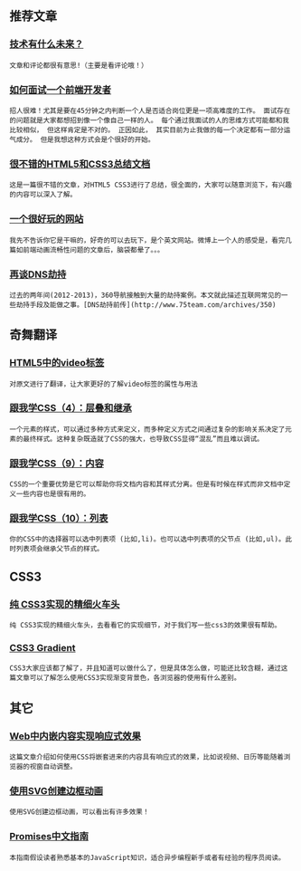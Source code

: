 
## 推荐文章

### [技术有什么未来？](http://www.ruanyifeng.com/blog/2014/01/technology_s_future.html)

    文章和评论都很有意思!（主要是看评论哦！）

### [如何面试一个前端开发者](http://blog.jobbole.com/61273/)

    招人很难！尤其是要在45分钟之内判断一个人是否适合岗位更是一项高难度的工作。 面试存在的问题就是大家都想招到像一个像自己一样的人。 每个通过我面试的人的思维方式可能都和我比较相似， 但这样肯定是不对的。 正因如此， 其实目前为止我做的每一个决定都有一部分运气成分。 但是我想这种方式会是个很好的开始。

### [很不错的HTML5和CSS3总结文档](http://www.html5cn.org/forum.php?mod=viewthread&tid=835)

    这是一篇很不错的文章，对HTML5 CSS3进行了总结，很全面的，大家可以随意浏览下，有兴趣的内容可以深入了解。

### [一个很好玩的网站](http://jankfree.org/)

    我先不告诉你它是干嘛的，好奇的可以去玩下，是个英文网站。微博上一个人的感受是，看完几篇如前端动画流畅性问题的文章后，脑袋都晕了。。。

### [再谈DNS劫持](http://www.75team.com/archives/670)

    过去的两年间(2012-2013)，360导航接触到大量的劫持案例。本文就此描述互联网常见的一些劫持手段及能做之事。[DNS劫持前传](http://www.75team.com/archives/350)

## 奇舞翻译

### [HTML5中的video标签](https://developer.mozilla.org/zh-CN/docs/HTML/Element/video)

    对原文进行了翻译，让大家更好的了解video标签的属性与用法

### [跟我学CSS（4）：层叠和继承](https://developer.mozilla.org/zh-CN/docs/CSS/%E5%BC%80%E5%A7%8B/Cascading_and_inheritance)

    一个元素的样式，可以通过多种方式来定义，而多种定义方式之间通过复杂的影响关系决定了元素的最终样式。这种复杂既造就了CSS的强大，也导致CSS显得“混乱”而且难以调试。

### [跟我学CSS（9）：内容](https://developer.mozilla.org/zh-CN/docs/CSS/开始/Content)

    CSS的一个重要优势是它可以帮助你将文档内容和其样式分离。但是有时候在样式而非文档中定义一些内容也是很有用的。

### [跟我学CSS（10）：列表](https://developer.mozilla.org/zh-CN/docs/CSS/开始/Lists)

    你的CSS中的选择器可以选中列表项 (比如,li)。也可以选中列表项的父节点 (比如,ul)。此时列表项会继承父节点的样式。

## CSS3

### [纯 CSS3实现的精细火车头](http://codepen.io/fanchou/full/ezLyf)

    纯 CSS3实现的精细火车头，去看看它的实现细节，对于我们写一些css3的效果很有帮助。

### [CSS3 Gradient](http://www.w3cplus.com/node/44)

    CSS3大家应该都了解了，并且知道可以做什么了，但是具体怎么做，可能还比较含糊，通过这篇文章可以了解怎么使用CSS3实现渐变背景色，各浏览器的使用有什么差别。

## 其它

### [Web中内嵌内容实现响应式效果](http://www.w3cplus.com/responsive/making-embedded-content-work-in-responsive-design.html)

    这篇文章介绍如何使用CSS将嵌套进来的内容具有响应式的效果，比如说视频、日历等能随着浏览器的视窗自动调整。

### [使用SVG创建边框动画](http://tympanus.net/Tutorials/BorderAnimationSVG/)

    使用SVG创建边框动画，可以看出有许多效果！

### [Promises中文指南](http://promisejs.lingyong.me/intro)

    本指南假设读者熟悉基本的JavaScript知识，适合异步编程新手或者有经验的程序员阅读。
